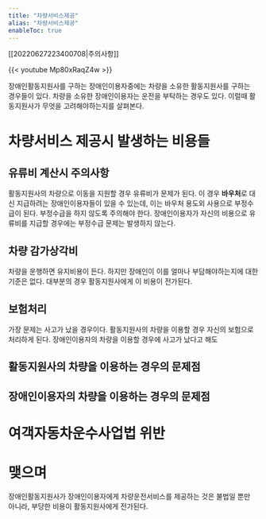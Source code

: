 ```yaml
---
title: "차량서비스제공"
alias: "차량서비스제공"
enableToc: true
---
```

[[20220627223400708|주의사항]]

{{< youtube Mp80xRaqZ4w >}}

장애인활동지원사를 구하는 장애인이용자중에는 차량을 소유한 활동지원사를 구하는 경우들이 있다. 차량을 소유한 장애인이용자는 운전을 부탁하는 경우도 있다. 이럴때 활동지원사가 무엇을 고려해야하는지를 살펴본다.

# 차량서비스 제공시 발생하는 비용들
## 유류비 계산시 주의사항
활동지원사의 차량으로 이동을 지원할 경우 유류비가 문제가 된다. 이 경우 **바우처**로 대신 지급하려는 장애인이용자들이 있을 수 있는데, 이는 바우처 용도외 사용으로 부정수급이 된다. 부정수급을 하지 않도록 주의해야 한다. 장애인이용자가 자신의 비용으로 유류비를 지급할 경우에는 부정수급 문제는 발생하지 않는다.

## 차량 감가상각비
차량을 운행하면 유지비용이 든다. 하지만 장애인이 이를 얼마나 부담해야하는지에 대한 기준은 없다. 대부분의 경우 활동지원사에게 이 비용이 전가된다.

## 보험처리
가장 문제는 사고가 났을 경우이다. 활동지원사의 차량을 이용할 경우 자신의 보험으로 처리하게 된다. 장애인이용자의 차량을 이용할 경우에 사고가 났다고 해도 

## 활동지원사의 차량을 이용하는 경우의 문제점
## 장애인이용자의 차량을 이용하는 경우의 문제점

# 여객자동차운수사업법 위반

# 맺으며
장애인활동지원사가 장애인이용자에게 차량운전서비스를 제공하는 것은 불법일 뿐만 아니라, 부당한 비용이 활동지원사에게 전가된다.

